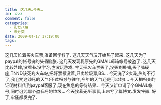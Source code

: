 ```yaml
---
title: 这几天…今天…
id: 1723
comment: false
categories:
  - 乱七八糟
  - 未分类
date: 2009-08-17 17:19:00
tags:
---
```


这几天忙着买火车票,准备回学校了.
这几天天气又开始热了起来.
这几天为了paypal的帐号搞的头昏脑胀.
这几天发现我原先的GMAIL邮箱帐号被盗了.
这几天比较浮躁,没看书.没学习,也没玩游戏.
今天把火车票买了,没买到卧铺,买了张硬座,TNND该死的火车站,把好票都没着,只卖垃圾票,BS…
今天洗了2次澡,热的不行了,我诅咒这该死的天气(不过相对与往年,今年的天气还是可以的)…
今天把相关的证明材料传到paypal客服了,现在焦急的等待结果…
今天又新申请了个GMAIL帐号,同时诅咒那个盗我号的垃圾…
今天接着无所事事,上来写了篇博文.发发牢骚.
好了,牢骚都发完了.